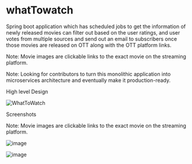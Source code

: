 # whatTowatch
 Spring boot application which has scheduled jobs to get the information of newly released movies can filter out based on the user ratings, and user votes from multiple sources and send out an email to subscribers once those movies are released on OTT along with the OTT platform links.
 
 Note: Movie images are clickable links to the exact movie on the streaming platform.
 
 Note: Looking for contributors to turn this monolithic application into microservices architecture and eventually make it production-ready.

High level Design

![WhatToWatch](https://user-images.githubusercontent.com/51705706/174498789-8189d9ce-9df2-4c37-a2f2-59761ae21f83.png)


Screenshots

Note: Movie images are clickable links to the exact movie on the streaming platform.

![image](https://user-images.githubusercontent.com/51705706/174498252-94f8c7c3-19f3-4980-9b65-fcf9973ae89d.png)

![image](https://user-images.githubusercontent.com/51705706/174498612-121dfd08-0f04-4e3e-aa40-f9c4e81121c3.png)

